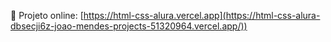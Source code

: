 🚀 Projeto online: [https://html-css-alura.vercel.app](https://html-css-alura-dbsecji6z-joao-mendes-projects-51320964.vercel.app/))
